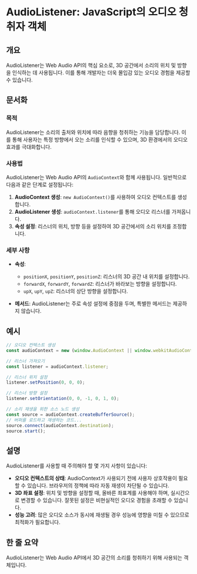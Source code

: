 <!--
Meta Description: # AudioListener: JavaScript의 오디오 청취자 객체 ## 개요 AudioListener는 Web Audio API의 핵심 요소로, 3D 공간에서 소리의 위치 및 방향을 인식하는 데 사용됩니다. 이를 통해 개발자는 더욱 몰입감 있는 오디오 경험을 제공...
Meta Keywords: 오디오, audiocontext, 있습니다, audiolistener는, listener
-->

# AudioListener: JavaScript의 오디오 청취자 객체

## 개요
AudioListener는 Web Audio API의 핵심 요소로, 3D 공간에서 소리의 위치 및 방향을 인식하는 데 사용됩니다. 이를 통해 개발자는 더욱 몰입감 있는 오디오 경험을 제공할 수 있습니다.

## 문서화
### 목적
AudioListener는 소리의 출처와 위치에 따라 음향을 청취하는 기능을 담당합니다. 이를 통해 사용자는 특정 방향에서 오는 소리를 인식할 수 있으며, 3D 환경에서의 오디오 효과를 극대화합니다.

### 사용법
AudioListener는 Web Audio API의 `AudioContext`와 함께 사용됩니다. 일반적으로 다음과 같은 단계로 설정됩니다:

1. **AudioContext 생성**: `new AudioContext()`를 사용하여 오디오 컨텍스트를 생성합니다.
2. **AudioListener 생성**: `audioContext.listener`를 통해 오디오 리스너를 가져옵니다.
3. **속성 설정**: 리스너의 위치, 방향 등을 설정하여 3D 공간에서의 소리 위치를 조정합니다.

### 세부 사항
- **속성**:
  - `positionX`, `positionY`, `positionZ`: 리스너의 3D 공간 내 위치를 설정합니다.
  - `forwardX`, `forwardY`, `forwardZ`: 리스너가 바라보는 방향을 설정합니다.
  - `upX`, `upY`, `upZ`: 리스너의 상단 방향을 설정합니다.

- **메서드**: AudioListener는 주로 속성 설정에 중점을 두며, 특별한 메서드는 제공하지 않습니다.

## 예시
```javascript
// 오디오 컨텍스트 생성
const audioContext = new (window.AudioContext || window.webkitAudioContext)();

// 리스너 가져오기
const listener = audioContext.listener;

// 리스너 위치 설정
listener.setPosition(0, 0, 0);

// 리스너 방향 설정
listener.setOrientation(0, 0, -1, 0, 1, 0);

// 소리 재생을 위한 소스 노드 생성
const source = audioContext.createBufferSource();
// 버퍼를 로드하고 재생하는 코드...
source.connect(audioContext.destination);
source.start();
```

## 설명
AudioListener를 사용할 때 주의해야 할 몇 가지 사항이 있습니다:
- **오디오 컨텍스트의 상태**: AudioContext가 사용되기 전에 사용자 상호작용이 필요할 수 있습니다. 브라우저의 정책에 따라 자동 재생이 차단될 수 있습니다.
- **3D 좌표 설정**: 위치 및 방향을 설정할 때, 올바른 좌표계를 사용해야 하며, 실시간으로 변경할 수 있습니다. 잘못된 설정은 비현실적인 오디오 경험을 초래할 수 있습니다.
- **성능 고려**: 많은 오디오 소스가 동시에 재생될 경우 성능에 영향을 미칠 수 있으므로 최적화가 필요합니다.

## 한 줄 요약
AudioListener는 Web Audio API에서 3D 공간의 소리를 청취하기 위해 사용되는 객체입니다.